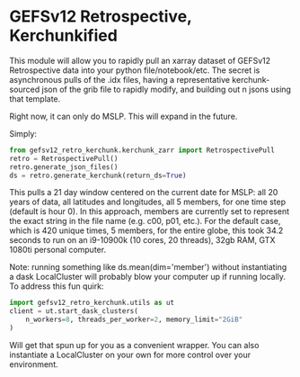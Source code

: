# GEFSv12 Retrospective, Kerchunkified

This module will allow you to rapidly pull an xarray dataset of GEFSv12 Retrospective data into your python file/notebook/etc. The secret is asynchronous pulls of the .idx files, having a representative kerchunk-sourced json of the grib file to rapidly modify, and building out n jsons using that template.

Right now, it can only do MSLP. This will expand in the future.

Simply:

```python
from gefsv12_retro_kerchunk.kerchunk_zarr import RetrospectivePull
retro = RetrospectivePull()
retro.generate_json_files()
ds = retro.generate_kerchunk(return_ds=True)
```

This pulls a 21 day window centered on the current date for MSLP: all 20 years of data, all latitudes and longitudes, all 5 members, for one time step (default is hour 0). In this approach, members are currently set to represent the exact string in the file name (e.g. c00, p01, etc.). For the default case, which is 420 unique times, 5 members, for the entire globe, this took 34.2 seconds to run on an i9-10900k (10 cores, 20 threads), 32gb RAM, GTX 1080ti personal computer.

Note: running something like ds.mean(dim='member') without instantiating a dask LocalCluster will probably blow your computer up if running locally. To address this fun quirk:

```python
import gefsv12_retro_kerchunk.utils as ut
client = ut.start_dask_clusters(
    n_workers=8, threads_per_worker=2, memory_limit="2GiB"
)
```

Will get that spun up for you as a convenient wrapper. You can also instantiate a LocalCluster on your own for more control over your environment.
